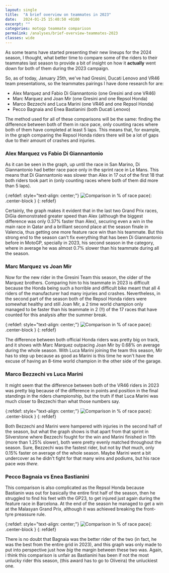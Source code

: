 ```yaml
---
layout: single
title:  "A brief overview on teammates in 2023"
date:   2024-01-25 15:40:50 +0100
excerpt: ""
categories: motogp teammate comparison
permalink: /analyses/brief-overview-teammates-2023
classes: wide
---
```


As some teams have started presenting their new lineups for the 2024 season, I thought, what better time to compare some of the riders to their teammates last season to provide a bit of insight on how it **actually** went down for both of them during the 2023 campaign.

So, as of today, January 25th, we've had Gresini, Ducati Lenovo and VR46 team presentations, so the teammates pairings I have done research for are:

- Alex Marquez and Fabio Di Giannantonio (one Gresini and one VR46)
- Marc Marquez and Joan Mir (one Gresini and one Repsol Honda)
- Marco Bezzechi and Luca Marini (one VR46 and one Repsol Honda)
- Pecco Bagnaia and Enea Bastianini (both Ducati Lenovo)

The method used for all of these comparisons will be the same: finding the difference between both of them in race pace, only counting races where both of them have completed at least 5 laps. This means that, for example, in the graph comparing the Repsol Honda riders there will be a lot of gaps due to their amount of crashes and injuries.

### Alex Marquez vs Fabio Di Giannantonio

As it can be seen in the graph, up until the race in San Marino, Di Giannantonio had better race pace only in the sprint race in Le Mans. This means that  Di Giannantonio was slower than Alex in 17 out of the first 18  that both riders took part in (only counting races where both of them did more than 5 laps).

{:refdef: style="text-align: center;"}
![Comparison in % of race pace]({{site.baseurl}}/assets/images/AM73vsFD49.png){: .center-block }
{: refdef}

Certainly, the graph makes it evident that in the last two Grand Prix races, DiGia demonstrated greater speed than Alex (although the biggest difference was only 0.37% faster than Alex), securing even a win in the main race in Qatar and a brilliant second place at the season finale in Valencia, thus getting one more feature race win than his teammate.  But this strong end to the season can't fix everything that has been Di Giannantonio before in MotoGP, specially in 2023, his second season in the category, where in average he was almost 0.7% slower than his teammate during all the season.

### Marc Marquez vs Joan Mir

Now for the new rider in the Gresini Team this season, the older of the Marquez brothers. Comparing him to his teammate in 2023 is difficult because the Honda being such a horrible and difficult bike meant that all 4 riders of the manufacturer had many injuries and crashes. Nevertheless, in the second part of the season both of the Repsol Honda riders were somewhat healthy and still Joan Mir, a 2 time world champion only managed to be faster than his teammate in 2 (!!) of the 17 races that have counted for this analysis after the summer break.

{:refdef: style="text-align: center;"}
![Comparison in % of race pace]({{site.baseurl}}/assets/images/MM93vsJM36.png){: .center-block }
{: refdef}

The difference between both official Honda riders was pretty big on track, and it shows with Marc Marquez outpacing Joan Mir by 0.68% on average during the whole season. With Luca Marini joining the team this season, Mir has to step up because as good as Marini is this time he won't have the excuse of having an 8-time world champion in the other side of the garage.

### Marco Bezzechi vs Luca Marini

It might seem that the difference between both of the VR46 riders in 2023 was pretty big because of the difference in points and position in the final standings in the riders championship, but the truth if that Luca Marini was much closer to Bezzechi than what those numbers say. 

{:refdef: style="text-align: center;"}
![Comparison in % of race pace]({{site.baseurl}}/assets/images/MB72vsLM10.png){: .center-block }
{: refdef}

Both Bezzechi and Marini were hampered with injuries in the second half of the season, but what the graph shows is that apart from that sprint in Silverstone where Bezzechi fought for the win and Marini finished in 11th (more than 1.25% slower), both were pretty evenly matched throughout the season. Sure, Bezzechi was the fastest rider, but not by *that* much, only 0.15% faster on average of the whole season. Maybe Marini went a bit undercover as he didn't fight for that many wins and podiums, but his race pace *was there*.

### Pecco Bagnaia vs Enea Bastianini

This comparison is also complicated as the Repsol Honda because Bastianin was out for basically the entire first half of the season, then he struggled to find his feet with the GP23, to get injured just again during the feature race in Barcelona. At the end of the season he managed to get a win at the Malasyan Grand Prix, although it was achieved breaking the front-tyre preassure rule.

{:refdef: style="text-align: center;"}
![Comparison in % of race pace]({{site.baseurl}}/assets/images/FB1vsEB23.png){: .center-block }
{: refdef}

There is no doubt that Bagnaia was the better rider of the two (in fact, he was the best from the entire grid in 2023), and this graph was only made to put into perspective just how *big* the margin between these two was. Again, i think this comparison is unfair as Bastianini has been if not the most unlucky rider this season, (this award has to go to Oliveira) the unluckiest one.